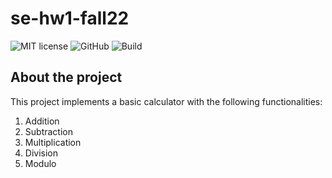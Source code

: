 # se-hw1-fall22


![MIT license](https://img.shields.io/badge/License-MIT-green.svg)
![GitHub](https://img.shields.io/badge/Language-Python-blue.svg)
![Build](https://github.com/github/docs/actions/workflows/python-package.yml/badge.svg)

## About the project

This project implements a basic calculator with the following functionalities:
1. Addition
2. Subtraction
3. Multiplication
4. Division
5. Modulo
